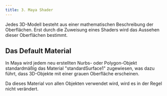 ```yaml
---
title: 3. Maya Shader
---
```


Jedes 3D-Modell besteht aus einer mathematischen Beschreibung der Oberflächen. Erst durch die Zuweisung eines Shaders wird das Aussehen dieser Oberflächen bestimmt.

## Das Default Material
In Maya wird jedem neu erstellten Nurbs- oder Polygon-Objekt standardmäßig das Material "standardSurface1" zugewiesen, was dazu führt, dass 3D-Objekte mit einer grauen Oberfläche erscheinen. 

Da dieses Material von allen Objekten verwendet wird, wird es in der Regel nicht verändert.